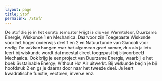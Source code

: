 ```yaml
---
layout: page
title: Stof
permalink: /Stof/
---
```

<body>
De stof die je in het eerste semester krijgt is die van Warmteleer, Duurzame Energie, Wiskunde 1 en Mechanica. Daarvoor zijn Toegepaste Wiskunde voor het hoger onderwijs deel 1 en 2 en Natuurkunde van Giancoli voor nodig.
De vakken hangen over het algemeen goed samen, dus als je iets leert bij wiskunde wordt dat meestal direct toegepast bij bijvoorbeeld Mechanica.
Ook krijg je een project van Duurzame Energie, waarbij je het boek <a href="https://www.withouthotair.com">Sustainable Energy; Without Hot Air</a> uitwerkt.
Bij wiskunde begin je bij hoofdstuk 2 en ga je daarna door naar het tweede deel. Je leert kwadratische functie, vectoren, inverse enz.
</body>
